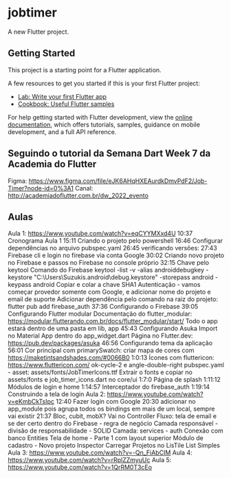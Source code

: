 # jobtimer

A new Flutter project.

## Getting Started

This project is a starting point for a Flutter application.

A few resources to get you started if this is your first Flutter project:

- [Lab: Write your first Flutter app](https://docs.flutter.dev/get-started/codelab)
- [Cookbook: Useful Flutter samples](https://docs.flutter.dev/cookbook)

For help getting started with Flutter development, view the
[online documentation](https://docs.flutter.dev/), which offers tutorials,
samples, guidance on mobile development, and a full API reference.

## Seguindo o tutorial da Semana Dart Week 7 da Academia do Flutter
Figma: https://www.figma.com/file/eJK6AHqHXEAurdkDmvPdF2/Job-Timer?node-id=0%3A1
Canal: http://academiadoflutter.com.br/dw_2022_evento

## Aulas
Aula 1: https://www.youtube.com/watch?v=eqCYYMXxd4U
10:37 Cronograma Aula 1
15:11 Criando o projeto pelo powershell
16:46 Configurar dependências no arquivo pubspec.yaml
26:45 verificando versões:
      27:43 Firebase cli e login no firebase via conta Google
30:02 Criando novo projeto no Firebase e passos no Firebase no console próprio
      32:15 Chave pelo keytool
      Comando do Firebase
    keytool -list -v -alias androiddebugkey -keystore "C:\Users\Suzukis\.android\debug.keystore" -storepass android -keypass android
    Copiar e colar a chave SHA1
    Autenticação - vamos começar provedor somente com Google, e adicionar nome do projeto e email de suporte
    Adicionar dependência pelo comando na raiz do projeto: flutter pub add firebase_auth
37:36 Configurando o Firebase
39:05 Configurando Flutter modular
      Documentação do flutter_modular: https://modular.flutterando.com.br/docs/flutter_modular/start/
      Todo o app estará dentro de uma pasta em lib, app
45:43 Configurando Asuka
      Import no Material App dentro do app_widget.dart
      Página no Flutter.dev: https://pub.dev/packages/asuka
46:56 Configurando tema da aplicação
56:01 Cor principal com primarySwatch: criar mapa  de cores com https://maketintsandshades.com/#0066B0
1:0:13 Ícones com fluttericon: https://www.fluttericon.com/ ok-cycle-2 e angle-double-right
       pubspec.yaml - asset: assets/fonts/JobTimerIcons.ttf
       Extrair o fonts e copiar no assets/fonts e job_timer_icons.dart no core/ui
1:7:0 Página de splash
1:11:12 Módulos de login e home
1:14:57 Interceptador do firebase_auth
1:19:14 Construindo a tela de login
Aula 2: https://www.youtube.com/watch?v=eKmbCkTsIpc
12:40 Fazer login com Google
20:30 adicionar no app_module pois agrupa todos os bindings em mais de um local, sempre vai existir
21:37 Bloc, cubit, mobX? Vai no Controller
      Fluxo: tela de email e se der certo dentro do Firebase - regra de negócio
      Camada responsável - divisão de responsabilidade - SOLID
      Camada: services - auth
      Conexão com banco
Entities
Tela de home - Parte 1 com layout superior
Módulo de cadastro - Novo projeto
Inspector
Carregar Projetos no LisTile
List Simples
Aula 3: https://www.youtube.com/watch?v=-Qn_FiAbCIM
Aula 4: https://www.youtube.com/watch?v=rRplZZmyuUc
Aula 5: https://www.youtube.com/watch?v=1QrRM0T3cEo


